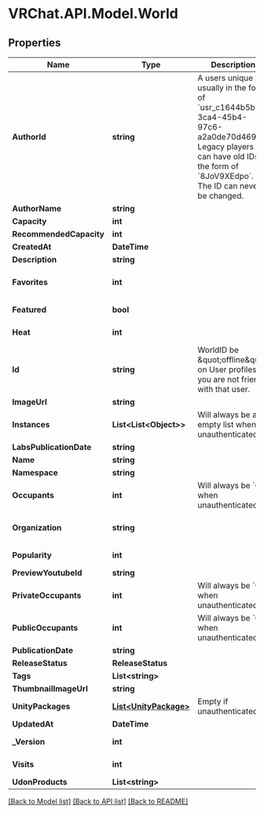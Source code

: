 # VRChat.API.Model.World

## Properties

Name | Type | Description | Notes
------------ | ------------- | ------------- | -------------
**AuthorId** | **string** | A users unique ID, usually in the form of &#x60;usr_c1644b5b-3ca4-45b4-97c6-a2a0de70d469&#x60;. Legacy players can have old IDs in the form of &#x60;8JoV9XEdpo&#x60;. The ID can never be changed. | 
**AuthorName** | **string** |  | 
**Capacity** | **int** |  | 
**RecommendedCapacity** | **int** |  | 
**CreatedAt** | **DateTime** |  | 
**Description** | **string** |  | 
**Favorites** | **int** |  | [optional] [default to 0]
**Featured** | **bool** |  | [default to false]
**Heat** | **int** |  | [default to 0]
**Id** | **string** | WorldID be \&quot;offline\&quot; on User profiles if you are not friends with that user. | 
**ImageUrl** | **string** |  | 
**Instances** | **List&lt;List&lt;Object&gt;&gt;** | Will always be an empty list when unauthenticated. | [optional] 
**LabsPublicationDate** | **string** |  | 
**Name** | **string** |  | 
**Namespace** | **string** |  | [optional] 
**Occupants** | **int** | Will always be &#x60;0&#x60; when unauthenticated. | [optional] [default to 0]
**Organization** | **string** |  | [default to "vrchat"]
**Popularity** | **int** |  | [default to 0]
**PreviewYoutubeId** | **string** |  | [optional] 
**PrivateOccupants** | **int** | Will always be &#x60;0&#x60; when unauthenticated. | [optional] [default to 0]
**PublicOccupants** | **int** | Will always be &#x60;0&#x60; when unauthenticated. | [optional] [default to 0]
**PublicationDate** | **string** |  | 
**ReleaseStatus** | **ReleaseStatus** |  | 
**Tags** | **List&lt;string&gt;** |   | 
**ThumbnailImageUrl** | **string** |  | 
**UnityPackages** | [**List&lt;UnityPackage&gt;**](UnityPackage.md) | Empty if unauthenticated. | [optional] 
**UpdatedAt** | **DateTime** |  | 
**_Version** | **int** |  | [default to 0]
**Visits** | **int** |  | [default to 0]
**UdonProducts** | **List&lt;string&gt;** |  | [optional] 

[[Back to Model list]](../README.md#documentation-for-models) [[Back to API list]](../README.md#documentation-for-api-endpoints) [[Back to README]](../README.md)

